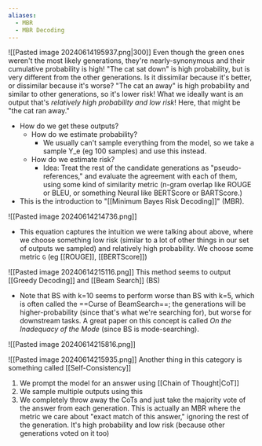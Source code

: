 ```yaml
---
aliases:
  - MBR
  - MBR Decoding
---
```

![[Pasted image 20240614195937.png|300]]
Even though the green ones weren't the most likely generations, they're nearly-synonymous and their cumulative probability is high!
"The cat sat down" is high probability, but is very different from the other generations. Is it dissimilar because it's better, or dissimilar because it's worse?
"The cat an away" is high probability and similar to other generations, so it's lower risk!
What we ideally want is an output that's *relatively high probability and low risk*! Here, that might be "the cat ran away."
- How do we get these outputs? 
	- How do we estimate probability?
		- We usually can't sample everything from the model, so we take a sample Y_e (eg 100 samples) and use this instead.
	- How do we estimate risk?
		- Idea: Treat the rest of the candidate generations as "pseudo-references," and evaluate the agreement with each of them, using some kind of similarity metric (n-gram overlap like ROUGE or BLEU, or something Neural like BERTScore or BARTScore.)
- This is the introduction to "[[Minimum Bayes Risk Decoding]]" (MBR).

![[Pasted image 20240614214736.png]]
- This equation captures the intuition we were talking about above, where we choose something low risk (similar to a lot of other things in our set of outputs we sampled) and relatively high probability.
We choose some metric `G` (eg [[ROUGE]], [[BERTScore]]) 

![[Pasted image 20240614215116.png]]
This method seems to output [[Greedy Decoding]] and [[Beam Search]] (BS)
- Note that BS with k=10 seems to perform worse than BS with k=5, which is often called the ==Curse of BeamSearch==; the generations will be higher-probability (since that's what we're searching for), but worse for downstream tasks. A great paper on this concept is called *On the Inadequacy of the Mode* (since BS is mode-searching).


![[Pasted image 20240614215816.png]]


![[Pasted image 20240614215935.png]]
Another thing in this category is something called [[Self-Consistency]]
1. We prompt the model for an answer using [[Chain of Thought|CoT]]
2. We sample multiple outputs using this
3. We completely throw away the CoTs and just take the majority vote of the answer from each generation.
This is actually an MBR where the metric we care about "exact match of this answer," ignoring the rest of the generation. It's high probability and low risk (because other generations voted on it too)